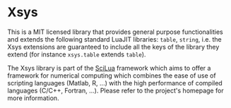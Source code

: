 Xsys
====

This is a MIT licensed library that provides general purpose functionalities and extends the following standard LuaJIT libraries: `table`, `string`, i.e. the Xsys extensions are guaranteed to include all the keys of the library they extend (for instance `xsys.table` extends `table`).

The Xsys library is part of the <a href="http://www.scilua.org">SciLua</a> framework which aims to offer a framework for numerical computing which combines the ease of use of scripting languages (Matlab, R, ...) with the high performance of compiled languages (C/C++, Fortran, ...). Please refer to the project's homepage for more information.
